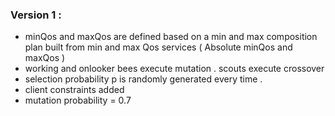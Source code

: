 ### Version 1 :
* minQos and maxQos are defined based on a min and max composition plan built from min and max Qos services ( Absolute minQos and maxQos )
* working and onlooker bees execute mutation . scouts execute crossover
* selection probability p is randomly generated every time .
* client constraints added
* mutation probability = 0.7
